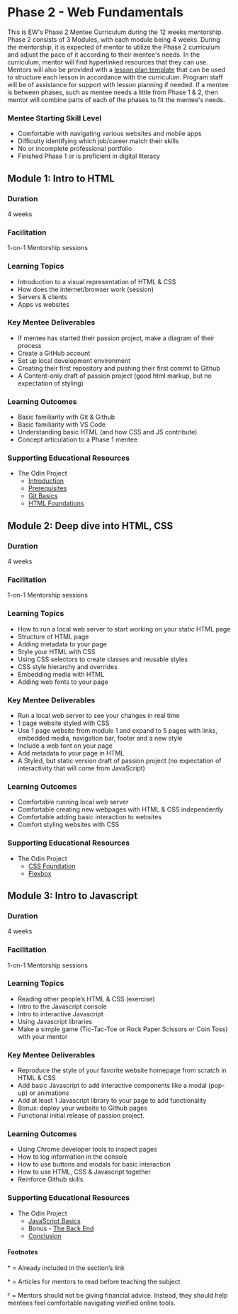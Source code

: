 # Phase 2 - Web Fundamentals

This is EW's Phase 2 Mentee Curriculum during the 12 weeks mentorship.
Phase 2 consists of 3 Modules, with each module being 4 weeks. During the mentorship, it is expected of mentor to utilize the Phase 2 curriculum and adjust the pace of it according to their mentee's needs. In the curriculum, mentor will find hyperlinked resources that they can use. Mentors will also be provided with a [lesson plan template](https://docs.google.com/document/d/1zxx33pMIud3dbVyI-OS6yUb64AkhTxDSpJbNCj7lftE/edit) that can be used to structure each lesson in accordance with the curriculum. Program staff will be of assistance for support with lesson planning if needed. If a mentee is between phases, such as mentee needs a little from Phase 1 & 2, then mentor will combine parts of each of the phases to fit the mentee's needs.

### Mentee Starting Skill Level
* Comfortable with navigating various websites and mobile apps
* Difficulty identifying which job/career match their skills
* No or incomplete professional portfolio
* Finished Phase 1 or is proficient in digital literacy

## Module 1: Intro to HTML

### Duration
4 weeks

### Facilitation
1-on-1 Mentorship sessions

### Learning Topics
* Introduction to a visual representation of HTML & CSS
* How does the internet/browser  work (session)
* Servers & clients
* Apps vs websites

### Key Mentee Deliverables 
* If mentee has started their passion project, make a diagram of their process
* Create a GitHub account
* Set up local development environment 
* Creating their first repository and pushing their first commit to Github
* A Content-only draft of passion project (good html markup, but no expectation of styling)

### Learning Outcomes
* Basic familiarity with Git & Github 
* Basic familiarity with VS Code
* Understanding basic HTML (and how CSS and JS contribute)
* Concept articulation to a Phase 1 mentee

### Supporting Educational Resources
* The Odin Project
  * [Introduction](https://www.theodinproject.com/paths/foundations/courses/foundations#introduction)
  * [Prerequisites](https://www.theodinproject.com/paths/foundations/courses/foundations#prerequisites)
  * [Git Basics](https://www.theodinproject.com/paths/foundations/courses/foundations#git-basics)
  * [HTML  Foundations](https://www.theodinproject.com/paths/foundations/courses/foundations#html-foundations)

## Module 2: Deep dive into HTML, CSS

### Duration
4 weeks

### Facilitation
1-on-1 Mentorship sessions

### Learning Topics
* How to run a local web server to start working on your static HTML page 
* Structure of HTML page 
* Adding metadata to your page
* Style your HTML with CSS
* Using CSS selectors to create classes and reusable styles 
* CSS style hierarchy and overrides 
* Embedding media with HTML
* Adding web fonts to your page 

### Key Mentee Deliverables 
* Run a local web server to see your changes in real time 
* 1 page website styled with CSS
* Use 1 page website from module 1 and expand to 5 pages with links, embedded media, navigation bar, footer and a new style 
* Include a web font on your page 
* Add metadata to your page in HTML
* A Styled, but static version draft of passion project (no expectation of interactivity that will come from JavaScript)

### Learning Outcomes
* Comfortable running local web server 
* Comfortable creating new webpages with HTML & CSS independently  
* Comfortable adding basic interaction to websites 
* Comfort styling websites with CSS

### Supporting Educational Resources
* The Odin Project
    * [CSS Foundation](https://www.theodinproject.com/paths/foundations/courses/foundations#css-foundations)
    * [Flexbox](https://www.theodinproject.com/paths/foundations/courses/foundations#flexbox)

## Module 3: Intro to Javascript

### Duration
4 weeks

### Facilitation
1-on-1 Mentorship sessions

### Learning Topics
* Reading other people’s HTML & CSS (exercise)
* Intro to the Javascript console 
* Intro to interactive Javascript 
* Using Javascript libraries 
* Make a simple game (Tic-Tac-Toe or Rock Paper Scissors or Coin Toss)  with your mentor

### Key Mentee Deliverables 
* Reproduce the style of your  favorite website homepage from scratch in HTML & CSS
* Add basic Javascript to add interactive components like a modal (pop-up) or animations 
* Add at least 1 Javascript library to your page to add functionality 
* Bonus: deploy your website to Github pages 
* Functional initial release of passion project.

### Learning Outcomes
* Using Chrome developer tools to inspect pages 
* How to log information in the console 
* How to use buttons and modals for basic interaction 
* How to use HTML, CSS & Javascript together 
* Reinforce Github skills 

### Supporting Educational Resources
* The Odin Project
    * [JavaScript Basics](https://www.theodinproject.com/paths/foundations/courses/foundations#javascript-basics)
    * Bonus - [The Back End](https://www.theodinproject.com/paths/foundations/courses/foundations#the-back-end)
    * [Conclusion](https://www.theodinproject.com/paths/foundations/courses/foundations#conclusion)

#### Footnotes
\* = Already included in the section’s link

† = Articles for mentors to read before teaching the subject

ˤ = Mentors should not be giving financial advice. Instead, they should help mentees feel comfortable navigating verified online tools.

